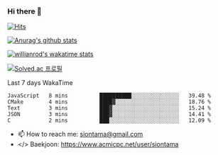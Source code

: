 ### Hi there 👋

[![Hits](https://hits.seeyoufarm.com/api/count/incr/badge.svg?url=https%3A%2F%2Fgithub.com%2FYaminyam&count_bg=%2379C83D&title_bg=%23555555&icon=&icon_color=%23E7E7E7&title=hits&edge_flat=false)](https://hits.seeyoufarm.com)

[![Anurag's github stats](https://github-readme-stats.vercel.app/api?username=Yaminyam)](https://github.com/anuraghazra/github-readme-stats)

[![willianrod's wakatime stats](https://github-readme-stats.vercel.app/api/wakatime?username=Yaminyam)](https://github.com/anuraghazra/github-readme-stats)

[![Solved.ac
프로필](http://mazassumnida.wtf/api/generate_badge?boj=siontama)](https://solved.ac/siontama)

Last 7 days WakaTime
<!--START_SECTION:waka-->
```text
JavaScript   8 mins          ██████████░░░░░░░░░░░░░░░   39.48 % 
CMake        4 mins          ████▓░░░░░░░░░░░░░░░░░░░░   18.76 % 
Text         3 mins          ███▓░░░░░░░░░░░░░░░░░░░░░   15.24 % 
JSON         3 mins          ███▓░░░░░░░░░░░░░░░░░░░░░   14.41 % 
C            2 mins          ███░░░░░░░░░░░░░░░░░░░░░░   12.09 % 
```
<!--END_SECTION:waka-->

- 📫 How to reach me: siontama@gmail.com
- </> Baekjoon: https://www.acmicpc.net/user/siontama

<!--
**Yaminyam/Yaminyam** is a ✨ _special_ ✨ repository because its `README.md` (this file) appears on your GitHub profile.

Here are some ideas to get you started:

- 🔭 I’m currently working on ...
- 🌱 I’m currently learning ...
- 👯 I’m looking to collaborate on ...
- 🤔 I’m looking for help with ...
- 💬 Ask me about ...
- 📫 How to reach me: ...
- 😄 Pronouns: ...
- ⚡ Fun fact: ...
-->
